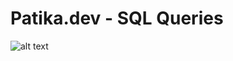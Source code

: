 # Patika.dev - SQL Queries
![alt text](https://miro.medium.com/max/3150/2*TZeK0kyHTRHVv3gUi8BtQg.png)
